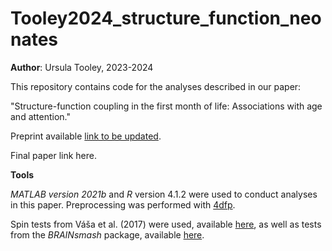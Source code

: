 # Tooley2024_structure_function_neonates

**Author**: Ursula Tooley, 2023-2024

This repository contains code for the analyses described in our paper:

"Structure-function coupling in the first month of life: Associations with age and attention."

Preprint available [link to be updated](https://).

Final paper link here.

**Tools**

*MATLAB version 2021b* and *R* version 4.1.2 were used to conduct analyses in this paper. Preprocessing was performed with [4dfp](https://4dfp.readthedocs.io/en/latest/).

Spin tests from Váša et al. (2017) were used, available [here](https://github.com/frantisekvasa/rotate_parcellation), as well as tests from the *BRAINsmash* package, available [here](https://brainsmash.readthedocs.io/en/latest/index.html).
